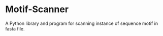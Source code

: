 # Motif-Scanner
A Python library and program for scanning instance of sequence motif in fasta file.
